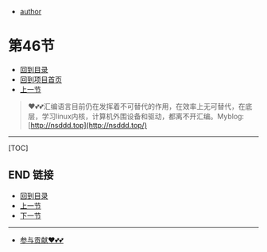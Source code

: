 + [author](https://github.com/3293172751)
# 第46节
+ [回到目录](../README.md)
+ [回到项目首页](../../README.md)
+ [上一节](45.md)
> ❤️💕💕汇编语言目前仍在发挥着不可替代的作用，在效率上无可替代，在底层，学习linux内核，计算机外围设备和驱动，都离不开汇编。Myblog:[http://nsddd.top](http://nsddd.top/)
---
[TOC]





## END 链接
+ [回到目录](../README.md)
+ [上一节](45.md)
+ [下一节](47.md)
---
+ [参与贡献❤️💕💕](https://github.com/3293172751/Block_Chain/blob/master/Git/git-contributor.md)